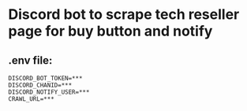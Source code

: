 # Discord bot to scrape tech reseller page for buy button and notify 

## .env file:
```
DISCORD_BOT_TOKEN=***
DISCORD_CHANID=***
DISCORD_NOTIFY_USER=***
CRAWL_URL=***
```